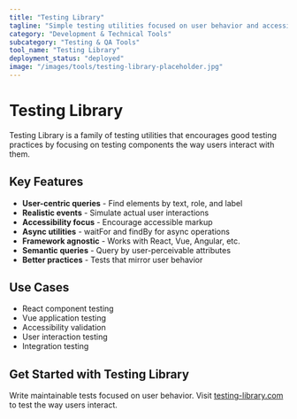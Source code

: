 ```yaml
---
title: "Testing Library"
tagline: "Simple testing utilities focused on user behavior and accessibility"
category: "Development & Technical Tools"
subcategory: "Testing & QA Tools"
tool_name: "Testing Library"
deployment_status: "deployed"
image: "/images/tools/testing-library-placeholder.jpg"
---
```


# Testing Library

Testing Library is a family of testing utilities that encourages good testing practices by focusing on testing components the way users interact with them.

## Key Features

- **User-centric queries** - Find elements by text, role, and label
- **Realistic events** - Simulate actual user interactions
- **Accessibility focus** - Encourage accessible markup
- **Async utilities** - waitFor and findBy for async operations
- **Framework agnostic** - Works with React, Vue, Angular, etc.
- **Semantic queries** - Query by user-perceivable attributes
- **Better practices** - Tests that mirror user behavior

## Use Cases

- React component testing
- Vue application testing
- Accessibility validation
- User interaction testing
- Integration testing

## Get Started with Testing Library

Write maintainable tests focused on user behavior. Visit [testing-library.com](https://testing-library.com) to test the way users interact.